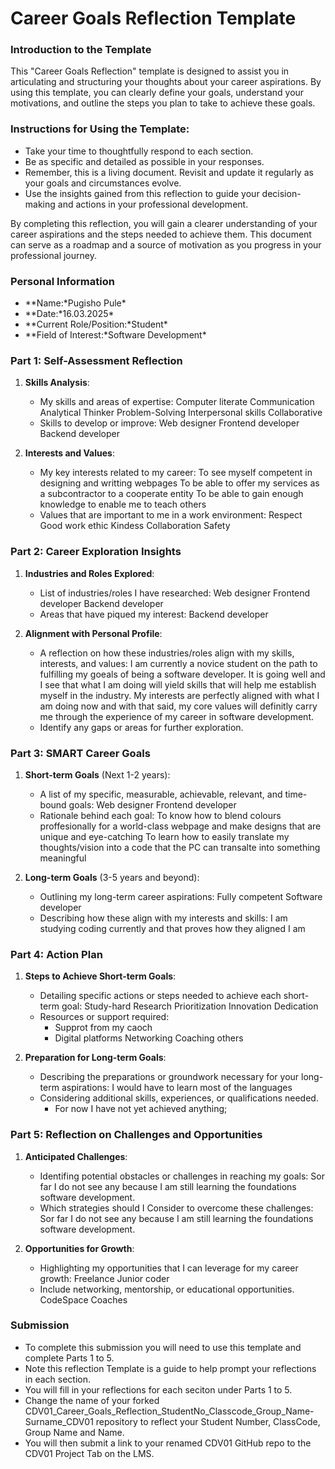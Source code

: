 # Career Goals Reflection Template

### Introduction to the Template

This "Career Goals Reflection" template is designed to assist you in articulating and structuring your thoughts about your career aspirations. By using this template, you can clearly define your goals, understand your motivations, and outline the steps you plan to take to achieve these goals.

### Instructions for Using the Template:

- Take your time to thoughtfully respond to each section.
- Be as specific and detailed as possible in your responses.
- Remember, this is a living document. Revisit and update it regularly as your goals and circumstances evolve.
- Use the insights gained from this reflection to guide your decision-making and actions in your professional development.

By completing this reflection, you will gain a clearer understanding of your career aspirations and the steps needed to achieve them. This document can serve as a roadmap and a source of motivation as you progress in your professional journey.

### Personal Information

- \**Name:*Pugisho Pule\*
- \**Date:*16.03.2025\*
- \**Current Role/Position:*Student\*
- \**Field of Interest:*Software Development\*

### Part 1: Self-Assessment Reflection

1. **Skills Analysis**:

   - My skills and areas of expertise:
     Computer literate
     Communication
     Analytical Thinker
     Problem-Solving
     Interpersonal skills
     Collaborative
   - Skills to develop or improve:
     Web designer
     Frontend developer
     Backend developer

2. **Interests and Values**:

   - My key interests related to my career:
     To see myself competent in designing and writting webpages
     To be able to offer my services as a subcontractor to a cooperate entity
     To be able to gain enough knowledge to enable me to teach others
   - Values that are important to me in a work environment:
     Respect
     Good work ethic
     Kindess
     Collaboration
     Safety

### Part 2: Career Exploration Insights

1. **Industries and Roles Explored**:

   - List of industries/roles I have researched:
     Web designer
     Frontend developer
     Backend developer
   - Areas that have piqued my interest:
     Backend developer

2. **Alignment with Personal Profile**:

   - A reflection on how these industries/roles align with my skills, interests, and values:
     I am currently a novice student on the path to fulfilling my goeals of being a software developer. It is going well and I see that what I am doing will yield skills that will help me establish myself in the industry. My interests are perfectly aligned with what I am doing now and with that said, my core values will definitly carry me through the experience of my career in software development.
   - Identify any gaps or areas for further exploration.

### Part 3: SMART Career Goals

1. **Short-term Goals** (Next 1-2 years):

   - A list of my specific, measurable, achievable, relevant, and time-bound goals:
     Web designer
     Frontend developer
   - Rationale behind each goal:
     To know how to blend colours proffesionally for a world-class webpage and make designs that are unique and eye-catching
     To learn how to easily translate my thoughts/vision into a code that the PC can transalte into something meaningful

2. **Long-term Goals** (3-5 years and beyond):

   - Outlining my long-term career aspirations:
     Fully competent Software developer
   - Describing how these align with my interests and skills:
     I am studying coding currently and that proves how they aligned I am

### Part 4: Action Plan

1. **Steps to Achieve Short-term Goals**:

   - Detailing specific actions or steps needed to achieve each short-term goal:
     Study-hard
     Research
     Prioritization
     Innovation
     Dedication
   - Resources or support required:
     - Supprot from my caoch
     - Digital platforms
       Networking
       Coaching others

2. **Preparation for Long-term Goals**:

   - Describing the preparations or groundwork necessary for your long-term aspirations:
     I would have to learn most of the languages
   - Considering additional skills, experiences, or qualifications needed.
     - For now I have not yet achieved anything;

### Part 5: Reflection on Challenges and Opportunities

1. **Anticipated Challenges**:

   - Identifing potential obstacles or challenges in reaching my goals:
     Sor far I do not see any because I am still learning the foundations software development.
   - Which strategies should I Consider to overcome these challenges:
     Sor far I do not see any because I am still learning the foundations software development.

2. **Opportunities for Growth**:

   - Highlighting my opportunities that I can leverage for my career growth:
     Freelance
     Junior coder
   - Include networking, mentorship, or educational opportunities.
     CodeSpace
     Coaches

### Submission

- To complete this submission you will need to use this template and complete Parts 1 to 5.
- Note this reflection Template is a guide to help prompt your reflections in each section.
- You will fill in your reflections for each seciton under Parts 1 to 5.
- Change the name of your forked CDV01_Career_Goals_Reflection_StudentNo_Classcode_Group_Name-Surname_CDV01 repository to reflect your Student Number, ClassCode, Group Name and Name.
- You will then submit a link to your renamed CDV01 GitHub repo to the CDV01 Project Tab on the LMS.
